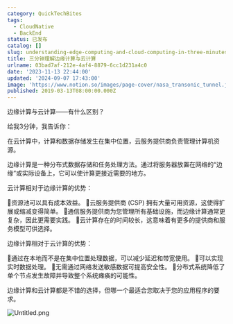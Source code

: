 ```yaml
---
category: QuickTechBites
tags:
  - CloudNative
  - BackEnd
status: 已发布
catalog: []
slug: understanding-edge-computing-and-cloud-computing-in-three-minutes
title: 三分钟理解边缘计算与云计算
urlname: 03bad7af-212e-4af4-8879-6cc1d231a4c0
date: '2023-11-13 22:44:00'
updated: '2024-09-07 17:43:00'
image: 'https://www.notion.so/images/page-cover/nasa_transonic_tunnel.jpg'
published: 2019-03-13T08:00:00.000Z
---
```


边缘计算与云计算——有什么区别？


给我3分钟，我告诉你：


在云计算中，计算和数据存储发生在集中位置，云服务提供商负责管理计算机资源。


边缘计算是一种分布式数据存储和任务处理方法。通过将服务器放置在网络的“边缘”或实际设备上，它可以使计算更接近需要的地方。


云计算相对于边缘计算的优势：


🔹资源池可以具有成本效益。
🔹云服务提供商 (CSP) 拥有大量可用资源，这使得扩展或缩减变得简单。
🔹通信服务提供商为您管理所有基础设施，而边缘计算通常更复杂，因此更需要实践。
🔹云计算存在的时间较长，这意味着有更多的提供商和服务模型可供选择。


边缘计算相对于云计算的优势：


🔸通过在本地而不是在集中位置处理数据，可以减少延迟和带宽使用。
🔸可以实现实时数据处理。
🔸无需通过网络发送敏感数据可提高安全性。
🔸分布式系统降低了单个节点发生故障并导致整个系统瘫痪的可能性。


边缘计算和云计算都是不错的选择，但哪一个最适合您取决于您的应用程序的要求。


![Untitled.png](https://prod-files-secure.s3.us-west-2.amazonaws.com/5d24fe63-e567-4804-86f9-9fdc62e13082/13581d9b-f241-4af1-9995-cb87504adaf1/Untitled.png?X-Amz-Algorithm=AWS4-HMAC-SHA256&X-Amz-Content-Sha256=UNSIGNED-PAYLOAD&X-Amz-Credential=AKIAT73L2G45FSPPWI6X%2F20250110%2Fus-west-2%2Fs3%2Faws4_request&X-Amz-Date=20250110T213324Z&X-Amz-Expires=3600&X-Amz-Signature=9ff52c1fb7e6ebccbd168f8b4533d290bb091c7610c0be3fba01b44983750748&X-Amz-SignedHeaders=host&x-id=GetObject)

